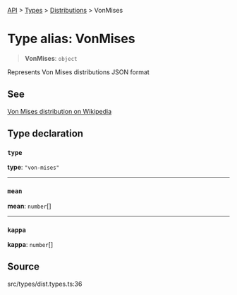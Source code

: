 [API](../../../../../API.md) > [Types](../../../index.md) > [Distributions](../index.md) > VonMises

# Type alias: VonMises

> **VonMises**: `object`

Represents Von Mises distributions JSON format

## See

[Von Mises distribution on Wikipedia](https://en.wikipedia.org/wiki/Von_Mises_distribution)

## Type declaration

### `type`

**type**: `"von-mises"`

---

### `mean`

**mean**: `number`[]

---

### `kappa`

**kappa**: `number`[]

## Source

src/types/dist.types.ts:36
